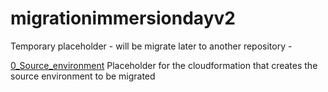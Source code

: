 # migrationimmersiondayv2
Temporary placeholder - will be migrate later to another repository - 

[0_Source_environment](0_Source_environment/) Placeholder for the cloudformation that creates the source environment to be migrated